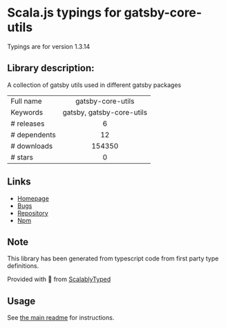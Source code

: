 
# Scala.js typings for gatsby-core-utils

Typings are for version 1.3.14

## Library description:
A collection of gatsby utils used in different gatsby packages

|                    |                 |
| ------------------ | :-------------: |
| Full name          | gatsby-core-utils |
| Keywords           | gatsby, gatsby-core-utils |
| # releases         | 6 |
| # dependents       | 12 |
| # downloads        | 154350 |
| # stars            | 0 |

## Links
- [Homepage](https://github.com/gatsbyjs/gatsby/tree/master/packages/gatsby-core-utils#readme)
- [Bugs](https://github.com/gatsbyjs/gatsby/issues)
- [Repository](https://github.com/gatsbyjs/gatsby)
- [Npm](https://www.npmjs.com/package/gatsby-core-utils)
    


## Note
This library has been generated from typescript code from first party type definitions.

Provided with :purple_heart: from [ScalablyTyped](https://github.com/oyvindberg/ScalablyTyped)

## Usage
See [the main readme](../../readme.md) for instructions.


